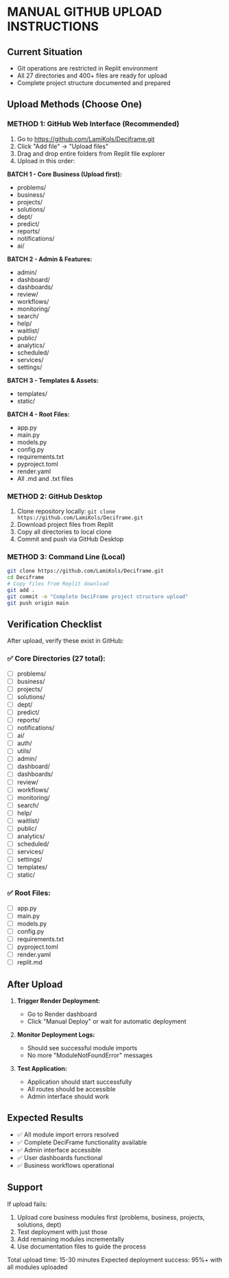 # MANUAL GITHUB UPLOAD INSTRUCTIONS

## Current Situation
- Git operations are restricted in Replit environment
- All 27 directories and 400+ files are ready for upload
- Complete project structure documented and prepared

## Upload Methods (Choose One)

### METHOD 1: GitHub Web Interface (Recommended)
1. Go to https://github.com/LamiKols/Deciframe.git
2. Click "Add file" → "Upload files"
3. Drag and drop entire folders from Replit file explorer
4. Upload in this order:

**BATCH 1 - Core Business (Upload first):**
- problems/
- business/
- projects/
- solutions/
- dept/
- predict/
- reports/
- notifications/
- ai/

**BATCH 2 - Admin & Features:**
- admin/
- dashboard/
- dashboards/
- review/
- workflows/
- monitoring/
- search/
- help/
- waitlist/
- public/
- analytics/
- scheduled/
- services/
- settings/

**BATCH 3 - Templates & Assets:**
- templates/
- static/

**BATCH 4 - Root Files:**
- app.py
- main.py
- models.py
- config.py
- requirements.txt
- pyproject.toml
- render.yaml
- All .md and .txt files

### METHOD 2: GitHub Desktop
1. Clone repository locally: `git clone https://github.com/LamiKols/Deciframe.git`
2. Download project files from Replit
3. Copy all directories to local clone
4. Commit and push via GitHub Desktop

### METHOD 3: Command Line (Local)
```bash
git clone https://github.com/LamiKols/Deciframe.git
cd Deciframe
# Copy files from Replit download
git add .
git commit -m "Complete DeciFrame project structure upload"
git push origin main
```

## Verification Checklist
After upload, verify these exist in GitHub:

### ✅ Core Directories (27 total):
- [ ] problems/
- [ ] business/
- [ ] projects/
- [ ] solutions/
- [ ] dept/
- [ ] predict/
- [ ] reports/
- [ ] notifications/
- [ ] ai/
- [ ] auth/
- [ ] utils/
- [ ] admin/
- [ ] dashboard/
- [ ] dashboards/
- [ ] review/
- [ ] workflows/
- [ ] monitoring/
- [ ] search/
- [ ] help/
- [ ] waitlist/
- [ ] public/
- [ ] analytics/
- [ ] scheduled/
- [ ] services/
- [ ] settings/
- [ ] templates/
- [ ] static/

### ✅ Root Files:
- [ ] app.py
- [ ] main.py
- [ ] models.py
- [ ] config.py
- [ ] requirements.txt
- [ ] pyproject.toml
- [ ] render.yaml
- [ ] replit.md

## After Upload
1. **Trigger Render Deployment:**
   - Go to Render dashboard
   - Click "Manual Deploy" or wait for automatic deployment
   
2. **Monitor Deployment Logs:**
   - Should see successful module imports
   - No more "ModuleNotFoundError" messages
   
3. **Test Application:**
   - Application should start successfully
   - All routes should be accessible
   - Admin interface should work

## Expected Results
- ✅ All module import errors resolved
- ✅ Complete DeciFrame functionality available
- ✅ Admin interface accessible
- ✅ User dashboards functional
- ✅ Business workflows operational

## Support
If upload fails:
1. Upload core business modules first (problems, business, projects, solutions, dept)
2. Test deployment with just those
3. Add remaining modules incrementally
4. Use documentation files to guide the process

Total upload time: 15-30 minutes
Expected deployment success: 95%+ with all modules uploaded